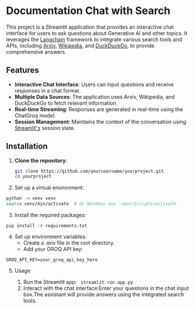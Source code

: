 # Documentation Chat with Search

This project is a Streamlit application that provides an interactive chat interface for users to ask questions about Generative AI and other topics. It leverages the [Langchain](https://github.com/langchain-ai/langchain) framework to integrate various search tools and APIs, including [Arxiv](https://arxiv.org/), [Wikipedia](https://www.wikipedia.org/), and [DuckDuckGo](https://duckduckgo.com/), to provide comprehensive answers.

## Features

- **Interactive Chat Interface**: Users can input questions and receive responses in a chat format.
- **Multiple Data Sources**: The application uses Arxiv, Wikipedia, and DuckDuckGo to fetch relevant information.
- **Real-time Streaming**: Responses are generated in real-time using the ChatGroq model.
- **Session Management**: Maintains the context of the conversation using [Streamlit's](https://docs.streamlit.io/library/api-reference) session state.

## Installation

1. **Clone the repository**:
   ```bash
   git clone https://github.com/yourusername/yourproject.git
   cd yourproject
    ```
2. Set up a virtual environment:
```bash
python -m venv venv
source venv/bin/activate  # On Windows use `venv\Scripts\activate`
```
3. Install the required packages:

```pip install -r requirements.txt```

4. Set up environment variables:
    - Create a .env file in the root directory.
    - Add your GROQ API key:

``` GROQ_API_KEY=your_groq_api_key_here ```

5. Usage

    1. Run the Streamlit app:
``` streamlit run app.py```    
    2. Interact with the chat interface:Enter your questions in the chat input box.The assistant will provide answers using the integrated search tools.
